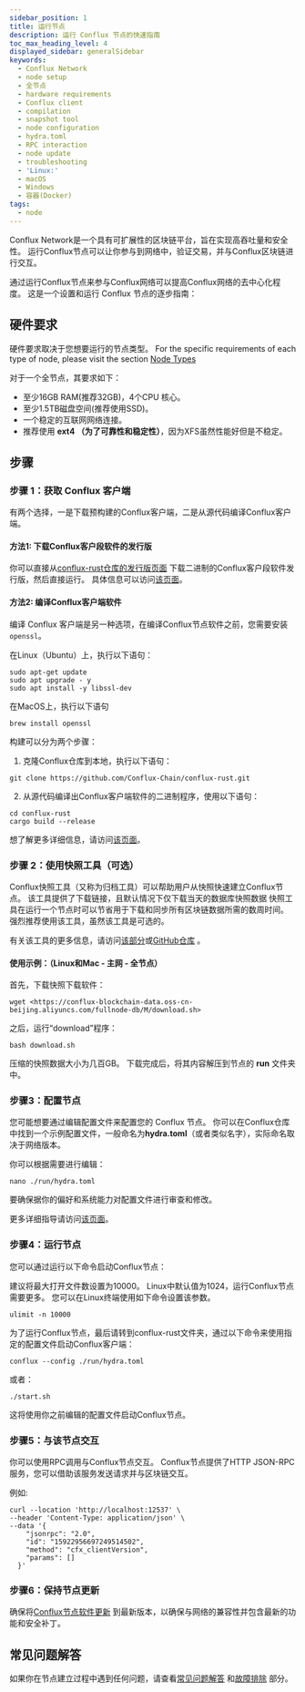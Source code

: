```yaml
---
sidebar_position: 1
title: 运行节点
description: 运行 Conflux 节点的快速指南
toc_max_heading_level: 4
displayed_sidebar: generalSidebar
keywords:
  - Conflux Network
  - node setup
  - 全节点
  - hardware requirements
  - Conflux client
  - compilation
  - snapshot tool
  - node configuration
  - hydra.toml
  - RPC interaction
  - node update
  - troubleshooting
  - 'Linux:'
  - macOS
  - Windows
  - 容器(Docker)
tags:
  - node
---
```


Conflux Network是一个具有可扩展性的区块链平台，旨在实现高吞吐量和安全性。 运行Conflux节点可以让你参与到网络中，验证交易，并与Conflux区块链进行交互。

通过运行Conflux节点来参与Conflux网络可以提高Conflux网络的去中心化程度。 这是一个设置和运行 Conflux 节点的逐步指南：

## 硬件要求

硬件要求取决于您想要运行的节点类型。 For the specific requirements of each type of node, please visit the section [Node Types](/docs/general/run-a-node/node-types)

对于一个全节点，其要求如下：

* 至少16GB RAM(推荐32GB)，4个CPU 核心。
* 至少1.5TB磁盘空间(推荐使用SSD)。
* 一个稳定的互联网网络连接。
* 推荐使用 **ext4 （为了可靠性和稳定性）**，因为XFS虽然性能好但是不稳定。

## 步骤

### 步骤 1：获取 Conflux 客户端

有两个选择，一是下载预构建的Conflux客户端，二是从源代码编译Conflux客户端。

#### 方法1: 下载Conflux客户段软件的发行版

你可以直接从[conflux-rust仓库的发行版页面](https://github.com/Conflux-Chain/conflux-rust/releases) 下载二进制的Conflux客户段软件发行版，然后直接运行。 具体信息可以访问[该页面](./advanced-topics/downloading-conflux-client.md)。

#### 方法2: 编译Conflux客户端软件

编译 Conflux 客户端是另一种选项，在编译Conflux节点软件之前，您需要安装`openssl`。

在Linux（Ubuntu）上，执行以下语句：

```shell
sudo apt-get update 
sudo apt upgrade - y 
sudo apt install -y libssl-dev
```

在MacOS上，执行以下语句

```shell
brew install openssl 
```

构建可以分为两个步骤：

1. 克隆Conflux仓库到本地，执行以下语句：

```shell
git clone https://github.com/Conflux-Chain/conflux-rust.git 
```

2. 从源代码编译出Conflux客户端软件的二进制程序，使用以下语句：

```shell
cd conflux-rust 
cargo build --release 
```

想了解更多详细信息，请访问[该页面](./advanced-topics/compiling-conflux-client.md)。

### 步骤 2：使用快照工具（可选）

Conflux快照工具（又称为归档工具）可以帮助用户从快照快速建立Conflux节点。 该工具提供了下载链接，且默认情况下仅下载当天的数据库快照数据 快照工具在运行一个节点时可以节省用于下载和同步所有区块链数据所需的数周时间。 强烈推荐使用该工具，虽然该工具是可选的。

有关该工具的更多信息，请访问[该部分](./snapshot-tool)或[GitHub仓库](https://github.com/conflux-fans/archive-tool) 。

#### 使用示例：（Linux和Mac - 主网 - 全节点）

首先，下载快照下载软件：

```shell
wget <https://conflux-blockchain-data.oss-cn-beijing.aliyuncs.com/fullnode-db/M/download.sh> 
```

之后，运行“download”程序：

```shell
bash download.sh 
```

压缩的快照数据大小为几百GB。 下载完成后，将其内容解压到节点的 **run** 文件夹中。

### 步骤3：配置节点

您可能想要通过编辑配置文件来配置您的 Conflux 节点。 你可以在Conflux仓库中找到一个示例配置文件，一般命名为**hydra.toml**（或者类似名字），实际命名取决于网络版本。

你可以根据需要进行编辑：

```shell
nano ./run/hydra.toml 
```

要确保据你的偏好和系统能力对配置文件进行审查和修改。

更多详细指导请访问[该页面](./advanced-topics/node-configuration.md)。

### 步骤4：运行节点

您可以通过运行以下命令启动Conflux节点：

建议将最大打开文件数设置为10000。 Linux中默认值为1024，运行Conflux节点需要更多。 您可以在Linux终端使用如下命令设置该参数。

```shell
ulimit -n 10000 
```

为了运行Conflux节点，最后请转到conflux-rust文件夹，通过以下命令来使用指定的配置文件启动Conflux客户端：

```shell
conflux --config ./run/hydra.toml 
```

或者：

```shell
./start.sh
```

这将使用你之前编辑的配置文件启动Conflux节点。

### 步骤5：与该节点交互

你可以使用RPC调用与Conflux节点交互。 Conflux节点提供了HTTP JSON-RPC服务，您可以借助该服务发送请求并与区块链交互。

例如:

```shell
curl --location 'http://localhost:12537' \
--header 'Content-Type: application/json' \
--data '{
    "jsonrpc": "2.0",
    "id": "15922956697249514502",
    "method": "cfx_clientVersion",
    "params": []
  }'
```

### 步骤6：保持节点更新

确保将[Conflux节点软件更新](./how-to-upgrad.md) 到最新版本，以确保与网络的兼容性并包含最新的功能和安全补丁。

## 常见问题解答

如果你在节点建立过程中遇到任何问题，请查看[常见问题解答](./nodes-faqs.md) 和[故障排除](./TroubleShooting.md) 部分。
